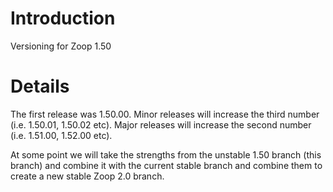 # Introduction #

Versioning for Zoop 1.50


# Details #

The first release was 1.50.00.  Minor releases will increase the third number (i.e. 1.50.01, 1.50.02 etc).  Major releases will increase the second number (i.e. 1.51.00, 1.52.00 etc).

At some point we will take the strengths from the unstable 1.50 branch (this branch) and combine it with the current stable branch and combine them to create a new stable Zoop 2.0 branch.